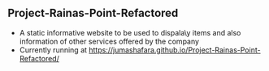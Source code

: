 ## Project-Rainas-Point-Refactored

* A static informative website to be used to dispala\y items and also information of other services offered by the company 
* Currently running at https://jumashafara.github.io/Project-Rainas-Point-Refactored/
